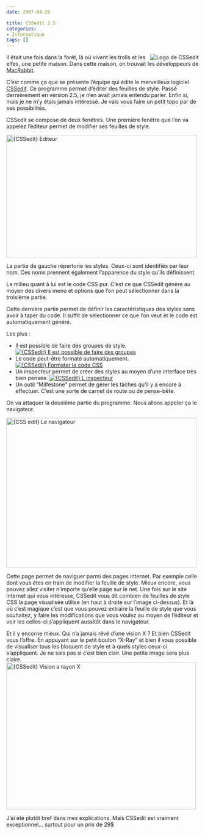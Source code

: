 ```yaml
---
date: 2007-04-26

title: CSSedit 2.5
categories:
- Informatique
tags: []
---
```

<img src="https://dlgjp9x71cipk.cloudfront.net/2007/04/cssedit.png" title="Logo de CSSedit" alt="Logo de CSSedit" align="right" />Il était une fois dans la forêt, là où vivent les trolls et les elfes, une petite maison. Dans cette maison, on trouvait les développeurs de <a href="https://www.macrabbit.com/" title="www.macrabbit.com">MacRabbit</a>.

C’est comme ça que se présente l’équipe qui édite le merveilleux logiciel <a href="https://www.macrabbit.com/cssedit/" title="Le site de Cssedit">CSSedit</a>. Ce programme permet d’éditer des feuilles de style. Passé dernièrement en version 2.5, je n’en avait jamais entendu parler. Enfin si, mais je ne m’y étais jamais intéressé. Je vais vous faire un petit topo par de ses possibilités.

<!--more-->

CSSedit se compose de deux fenêtres. Une première fenêtre que l’on va appelez l’éditeur permet de modifier ses feuilles de style.

<a href="https://dlgjp9x71cipk.cloudfront.net/2007/04/cssedit_editeur.png" title="{CSSedit} Editeur"><img src="https://dlgjp9x71cipk.cloudfront.net/2007/04/cssedit_editeur.png" alt="{CSSedit} Editeur" height="321" width="499" /></a>

La partie de gauche répertorie les styles. Ceux-ci sont identifiés par leur nom. Ces noms prennent également l’apparence du style qu’ils définissent.

Le milieu quant à lui est le code CSS pur. C’est ce que CSSedit génère au moyen des divers menu et options que l’on peut sélectionner dans la troisième partie.

Cette dernière partie permet de définir les caractéristiques des styles sans avoir à taper du code. Il suffit de sélectionner ce que l’on veut et le code est automatiquement généré.

Les plus :
<ul>
	<li>Il est possible de faire des groupes de style.
<a href="https://dlgjp9x71cipk.cloudfront.net/2007/04/cssedit_editeur_group.png" title="{CSSedit} Il est possible de faire des groupes"><img src="https://dlgjp9x71cipk.cloudfront.net/2007/04/cssedit_editeur_group.miniature.png" alt="{CSSedit} Il est possible de faire des groupes" /></a></li>
	<li>Le code peut-être formaté automatiquement.
<a href="https://dlgjp9x71cipk.cloudfront.net/2007/04/cssedit_editeur_indent.png" title="{CSSedit} Formater le code CSS"><img src="https://dlgjp9x71cipk.cloudfront.net/2007/04/cssedit_editeur_indent.miniature.png" alt="{CSSedit} Formater le code CSS" /></a></li>
	<li>Un inspecteur permet de créer des styles au moyen d’une interface très bien pensée.
<a href="https://dlgjp9x71cipk.cloudfront.net/2007/04/css_editeur_inspector.png" title="{CSSedit} L inspecteur"><img src="https://dlgjp9x71cipk.cloudfront.net/2007/04/css_editeur_inspector.miniature.png" alt="{CSSedit} L inspecteur" /></a></li>
	<li>Un outil “Milfestone” permet de gérer les tâches qu’il y a encore à effectuer. C’est une sorte de carnet de route ou de pense-bête.</li>
</ul>
On va attaquer la deuxième partie du programme. Nous allons appeler ça le navigateur.

<a href="https://dlgjp9x71cipk.cloudfront.net/2007/04/cssedit_navigator.png" title="{CSS edit} Le navigateur"><img src="https://dlgjp9x71cipk.cloudfront.net/2007/04/cssedit_navigator.png" alt="{CSS edit} Le navigateur" height="393" width="498" /></a>

Cette page permet de naviguer parmi des pages internet. Par exemple celle dont vous êtes en train de modifier la feuille de style.
Mieux encore, vous pouvez allez visiter n’importe qu’elle page sur le net. Une fois sur le site internet qui vous intéresse, CSSedit vous dit combien de feuilles de style CSS la page visualisée utilise (en haut à droite sur l’image ci-dessus). Et là où c’est magique c’est que vous pouvez extraire la feuille de style que vous souhaitez, y faire les modifications que vous voulez au moyen de l’éditeur et voir les celles-ci s’appliquent aussitôt dans le navigateur.

Et il y encorne mieux. Qui n’a jamais rêvé d’une vision X ? Et bien CSSedit vous l’offre. En appuyant sur le petit bouton “X-Ray” et bien il vous possible de visualiser tous les bloquent de style et à quels styles ceux-ci s’appliquent.
Je ne sais pas si c’est bien clair. Une petite image sera plus claire.
<a href="https://dlgjp9x71cipk.cloudfront.net/2007/04/cssedit_navigator_xray.png" title="{CSSedit} Vision a rayon X"><img src="https://dlgjp9x71cipk.cloudfront.net/2007/04/cssedit_navigator_xray.png" alt="{CSSedit} Vision a rayon X" height="385" width="497" /></a>

J’ai été plutôt bref dans mes explications. Mais CSSedit est vraiment exceptionnel… surtout pour un prix de 29$
